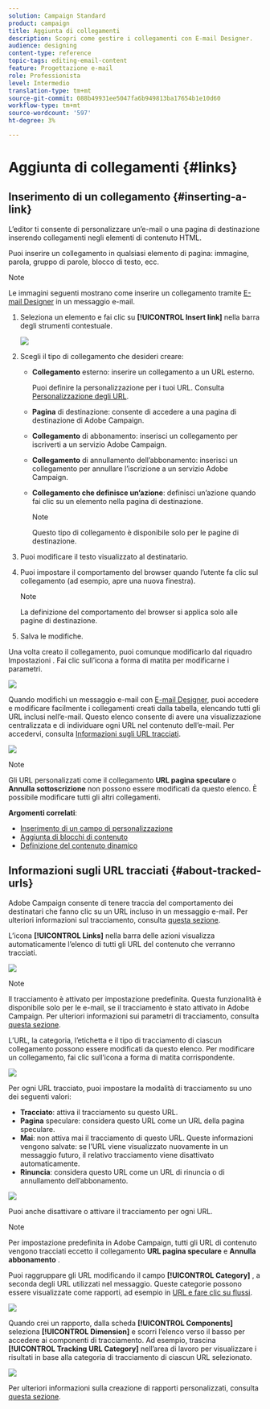 ```yaml
---
solution: Campaign Standard
product: campaign
title: Aggiunta di collegamenti
description: Scopri come gestire i collegamenti con E-mail Designer.
audience: designing
content-type: reference
topic-tags: editing-email-content
feature: Progettazione e-mail
role: Professionista
level: Intermedio
translation-type: tm+mt
source-git-commit: 088b49931ee5047fa6b949813ba17654b1e10d60
workflow-type: tm+mt
source-wordcount: '597'
ht-degree: 3%

---
```



# Aggiunta di collegamenti {#links}

## Inserimento di un collegamento {#inserting-a-link}

L’editor ti consente di personalizzare un’e-mail o una pagina di destinazione inserendo collegamenti negli elementi di contenuto HTML.

Puoi inserire un collegamento in qualsiasi elemento di pagina: immagine, parola, gruppo di parole, blocco di testo, ecc.

>[!NOTE]
>
>Le immagini seguenti mostrano come inserire un collegamento tramite [E-mail Designer](../../designing/using/designing-content-in-adobe-campaign.md) in un messaggio e-mail.

1. Seleziona un elemento e fai clic su **[!UICONTROL Insert link]** nella barra degli strumenti contestuale.

   ![](assets/des_insert_link.png)

1. Scegli il tipo di collegamento che desideri creare:

   * **Collegamento** esterno: inserire un collegamento a un URL esterno.

      Puoi definire la personalizzazione per i tuoi URL. Consulta [Personalizzazione degli URL](../../designing/using/using-reusable-content.md#creating-a-content-fragment).

   * **Pagina** di destinazione: consente di accedere a una pagina di destinazione di Adobe Campaign.
   * **Collegamento** di abbonamento: inserisci un collegamento per iscriverti a un servizio Adobe Campaign.
   * **Collegamento** di annullamento dell’abbonamento: inserisci un collegamento per annullare l’iscrizione a un servizio Adobe Campaign.
   * **Collegamento che definisce un’azione**: definisci un’azione quando fai clic su un elemento nella pagina di destinazione.

      >[!NOTE]
      >
      >Questo tipo di collegamento è disponibile solo per le pagine di destinazione.

1. Puoi modificare il testo visualizzato al destinatario.
1. Puoi impostare il comportamento del browser quando l’utente fa clic sul collegamento (ad esempio, apre una nuova finestra).

   >[!NOTE]
   >
   >La definizione del comportamento del browser si applica solo alle pagine di destinazione.

1. Salva le modifiche.

Una volta creato il collegamento, puoi comunque modificarlo dal riquadro Impostazioni . Fai clic sull’icona a forma di matita per modificarne i parametri.

![](assets/des_link_edit.png)

Quando modifichi un messaggio e-mail con [E-mail Designer](../../designing/using/designing-content-in-adobe-campaign.md), puoi accedere e modificare facilmente i collegamenti creati dalla tabella, elencando tutti gli URL inclusi nell’e-mail. Questo elenco consente di avere una visualizzazione centralizzata e di individuare ogni URL nel contenuto dell’e-mail. Per accedervi, consulta [Informazioni sugli URL tracciati](#about-tracked-urls).

![](assets/des_link_list.png)

>[!NOTE]
>
>Gli URL personalizzati come il collegamento **URL pagina speculare** o **Annulla sottoscrizione** non possono essere modificati da questo elenco. È possibile modificare tutti gli altri collegamenti.

**Argomenti correlati**:

* [Inserimento di un campo di personalizzazione](../../designing/using/personalization.md#inserting-a-personalization-field)
* [Aggiunta di blocchi di contenuto](../../designing/using/personalization.md#adding-a-content-block)
* [Definizione del contenuto dinamico](../../designing/using/personalization.md#defining-dynamic-content-in-an-email)

## Informazioni sugli URL tracciati {#about-tracked-urls}

Adobe Campaign consente di tenere traccia del comportamento dei destinatari che fanno clic su un URL incluso in un messaggio e-mail. Per ulteriori informazioni sul tracciamento, consulta [questa sezione](../../sending/using/tracking-messages.md#about-tracking).

L’icona **[!UICONTROL Links]** nella barra delle azioni visualizza automaticamente l’elenco di tutti gli URL del contenuto che verranno tracciati.

![](assets/des_links.png)

>[!NOTE]
>
>Il tracciamento è attivato per impostazione predefinita. Questa funzionalità è disponibile solo per le e-mail, se il tracciamento è stato attivato in Adobe Campaign. Per ulteriori informazioni sui parametri di tracciamento, consulta [questa sezione](../../administration/using/configuring-email-channel.md#tracking-parameters).

L’URL, la categoria, l’etichetta e il tipo di tracciamento di ciascun collegamento possono essere modificati da questo elenco. Per modificare un collegamento, fai clic sull’icona a forma di matita corrispondente.

![](assets/des_links_tracking.png)

Per ogni URL tracciato, puoi impostare la modalità di tracciamento su uno dei seguenti valori:

* **Tracciato**: attiva il tracciamento su questo URL.
* **Pagina** speculare: considera questo URL come un URL della pagina speculare.
* **Mai**: non attiva mai il tracciamento di questo URL. Queste informazioni vengono salvate: se l’URL viene visualizzato nuovamente in un messaggio futuro, il relativo tracciamento viene disattivato automaticamente.
* **Rinuncia**: considera questo URL come un URL di rinuncia o di annullamento dell’abbonamento.

![](assets/des_link_tracking_type.png)

Puoi anche disattivare o attivare il tracciamento per ogni URL.

>[!NOTE]
>
>Per impostazione predefinita in Adobe Campaign, tutti gli URL di contenuto vengono tracciati eccetto il collegamento **URL pagina speculare** e **Annulla abbonamento** .

Puoi raggruppare gli URL modificando il campo **[!UICONTROL Category]** , a seconda degli URL utilizzati nel messaggio. Queste categorie possono essere visualizzate come rapporti, ad esempio in [URL e fare clic su flussi](../../reporting/using/urls-and-click-streams.md).

![](assets/des_link_tracking_category.png)

Quando crei un rapporto, dalla scheda **[!UICONTROL Components]** seleziona **[!UICONTROL Dimension]** e scorri l’elenco verso il basso per accedere ai componenti di tracciamento. Ad esempio, trascina **[!UICONTROL Tracking URL Category]** nell’area di lavoro per visualizzare i risultati in base alla categoria di tracciamento di ciascun URL selezionato.

![](assets/des_link_tracking_report.png)

Per ulteriori informazioni sulla creazione di rapporti personalizzati, consulta [questa sezione](../../reporting/using/about-dynamic-reports.md).
